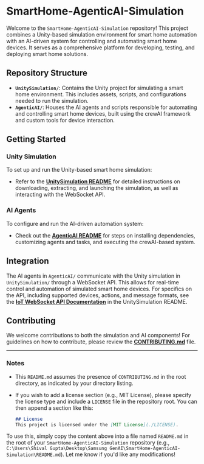 # SmartHome-AgenticAI-Simulation

Welcome to the `SmartHome-AgenticAI-Simulation` repository! This project combines a Unity-based simulation environment for smart home automation with an AI-driven system for controlling and automating smart home devices. It serves as a comprehensive platform for developing, testing, and deploying smart home solutions.

## Repository Structure

- **`UnitySimulation/`**: Contains the Unity project for simulating a smart home environment. This includes assets, scripts, and configurations needed to run the simulation.
- **`AgenticAI/`**: Houses the AI agents and scripts responsible for automating and controlling smart home devices, built using the crewAI framework and custom tools for device interaction.

## Getting Started

### Unity Simulation
To set up and run the Unity-based smart home simulation:
- Refer to the **[UnitySimulation README](./UnitySimulation/README.md)** for detailed instructions on downloading, extracting, and launching the simulation, as well as interacting with the WebSocket API.

### AI Agents
To configure and run the AI-driven automation system:
- Check out the **[AgenticAI README](./AgenticAI/README.md)** for steps on installing dependencies, customizing agents and tasks, and executing the crewAI-based system.

## Integration
    
The AI agents in `AgenticAI/` communicate with the Unity simulation in `UnitySimulation/` through a WebSocket API. This allows for real-time control and automation of simulated smart home devices. For specifics on the API, including supported devices, actions, and message formats, see the **[IoT WebSocket API Documentation](./UnitySimulation/README.md#iot-websocket-api-documentation)** in the UnitySimulation README.

## Contributing

We welcome contributions to both the simulation and AI components! For guidelines on how to contribute, please review the **[CONTRIBUTING.md](./CONTRIBUTING.md)** file.

---

### Notes
- This `README.md` assumes the presence of `CONTRIBUTING.md` in the root directory, as indicated by your directory listing.
- If you wish to add a license section (e.g., MIT License), please specify the license type and include a `LICENSE` file in the repository root. You can then append a section like this:

  ```markdown
  ## License
  This project is licensed under the [MIT License](./LICENSE).
  ```

To use this, simply copy the content above into a file named `README.md` in the root of your `SmartHome-AgenticAI-Simulation` repository (e.g., `C:\Users\Shival Gupta\Desktop\Samsung GenAI\SmartHome-AgenticAI-Simulation\README.md`). Let me know if you'd like any modifications!
